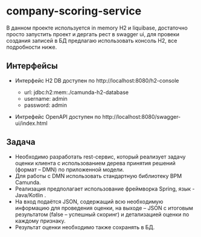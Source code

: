 # company-scoring-service

В данном проекте используется in memory H2 и liquibase, достаточно просто запустить проект и дергать рест в swagger ui,
для провеки создания записей в БД предлагаю использовать консоль H2, все подробности ниже.

## Интерфейсы

- Интерфейс H2 DB доступен по http://localhost:8080/h2-console
  * url: jdbc:h2:mem:./camunda-h2-database
  * username: admin
  * password: admin
  
- Интрефейс OpenAPI доступен по http://localhost:8080/swagger-ui/index.html

## Задача
- Необходимо разработать rest-сервис, который реализует задачу оценки клиента с использованием дерева принятия решений (формат – DMN) по приложенной модели. 
- Для работы с DMN использовать стандартную библиотеку BPM Camunda.
- Реализация предполагает использование фреймворка Spring, язык - Java/Kotlin . 
- На вход подаётся JSON, содержащий всю необходимую информацию для проведения оценки, на выходе – JSON с итоговым результатом (false – успешный скоринг) и детализацией оценки по каждому признаку. 
- Результат оценки необходимо также сохранять в БД.